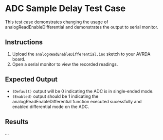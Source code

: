 # ADC Sample Delay Test Case
This test case demonstrates changing the usage of analogReadEnableDifferential 
and demonstrates the output to serial monitor.

## Instructions
1. Upload the `analogReadEnableDifferential.ino` sketch to your AVRDA board.
2. Open a serial monitor to view the recorded readings.

## Expected Output
 - `(Default)` output will be 0 indicating the ADC is in single-ended mode.
 - `(Enabled)` output should be 1 indicating the analogReadEnableDifferential function 
executed sucessfully and enabled differential mode on the ADC.

## Results
...
